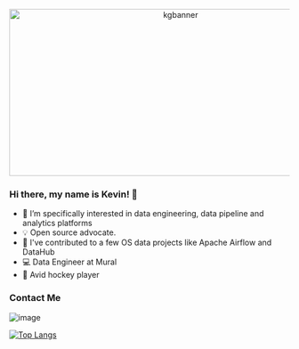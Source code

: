 <p align="center">
  <img width="600" height="300" src="https://github.com/khgould/khgould/assets/39738698/86965168-c8da-4c21-95a2-2b3438b77c89" alt="kgbanner">
</p>

### Hi there, my name is Kevin! 👋

- 🔭 I’m specifically interested in data engineering, data pipeline and analytics platforms
- 💡 Open source advocate.
- 🔎 I've contributed to a few OS data projects like Apache Airflow and DataHub
- 💻 Data Engineer at Mural
- :ice_hockey: Avid hockey player

### Contact Me
![[image](https://img.shields.io/badge/LinkedIn-0077B5?style=for-the-badge&logo=linkedin&logoColor=white)](https://linkedin.com/in/kevin-gould1)

[![Top Langs](https://github-readme-stats.vercel.app/api/top-langs/?username=khgould&layout=compact)](https://github.com/khgould)

